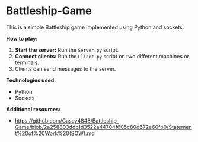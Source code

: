 # Battleship-Game
This is a simple Battleship game implemented using Python and sockets.

**How to play:**
1. **Start the server:** Run the `Server.py` script.
2. **Connect clients:** Run the `Client.py` script on two different machines or terminals.
3. Clients can send messages to the server.

**Technologies used:**
* Python
* Sockets

**Additional resources:**
* https://github.com/Casey4848/Battleship-Game/blob/2a258803ddb1d3522a44704f605c80d672e60fb0/Statement%20of%20Work%20(SOW).md


